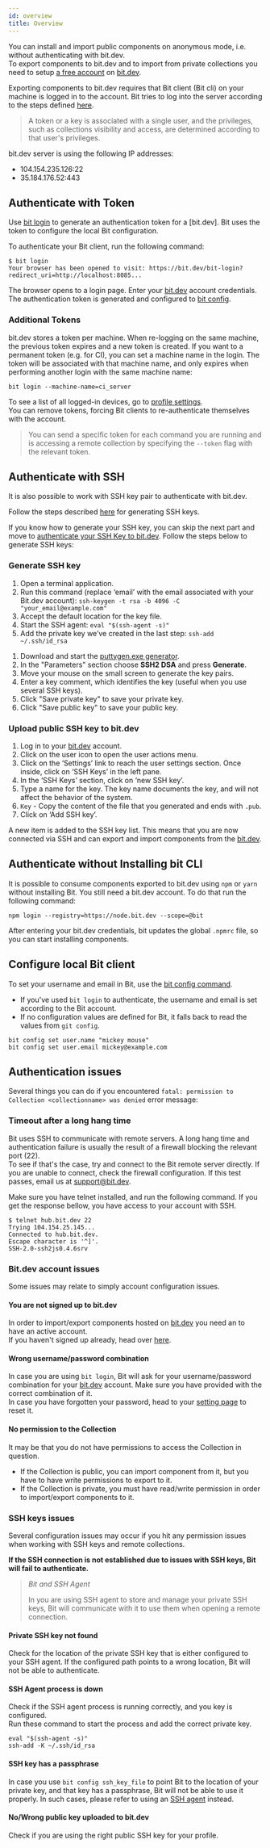 ```yaml
---
id: overview
title: Overview
---
```


You can install and import public components on anonymous mode, i.e. without authenticating with bit.dev.  
To export components to bit.dev and to import from private collections you need to setup [a free account](https://bit.dev/signup) on [bit.dev](https://bit.dev).

Exporting components to bit.dev requires that Bit client (Bit cli) on your machine is logged in to the account. Bit tries to log into the server according to the steps defined [here](/bit-server#authentication).

> A token or a key is associated with a single user, and the privileges, such as collections visibility and access, are determined according to that user's privileges.

bit.dev server is using the following IP addresses:

- 104.154.235.126:22
- 35.184.176.52:443

## Authenticate with Token

Use [bit login](/apis/cli-all#login) to generate an authentication token for a [bit.dev]. Bit uses the token to configure the local Bit configuration.

To authenticate your Bit client, run the following command:

```shell
$ bit login
Your browser has been opened to visit: https://bit.dev/bit-login?redirect_uri=http://localhost:8085...
```

The browser opens to a login page. Enter your [bit.dev](https://bit.dev) account credentials. The authentication token is generated and configured to [bit config](/apis/cli-all#config).

### Additional Tokens

bit.dev stores a token per machine. When re-logging on the same machine, the previous token expires and a new token is created. If you want to a permanent token (e.g. for CI), you can set a machine name in the login. The token will be associated with that machine name, and only expires when performing another login with the same machine name:

```shell
bit login --machine-name=ci_server
```

To see a list of all logged-in devices, go to [profile settings](https://bit.dev/settings).  
You can remove tokens, forcing Bit clients to re-authenticate themselves with the account.

> You can send a specific token for each command you are running and is accessing a remote collection by specifying the `--token` flag with the relevant token.

## Authenticate with SSH

It is also possible to work with SSH key pair to authenticate with bit.dev.

Follow the steps described [here](https://help.github.com/en/articles/generating-a-new-ssh-key-and-adding-it-to-the-ssh-agent) for generating SSH keys.

If you know how to generate your SSH key, you can skip the next part and move to [authenticate your SSH Key to bit.dev](#upload-public-ssh-key-to-bitsrcio).
Follow the steps below to generate SSH keys:

### Generate SSH key

<!--DOCUSAURUS_CODE_TABS-->
<!--MacOS / Linux-->

1. Open a terminal application.
1. Run this command (replace ‘email’ with the email associated with your Bit.dev account): `ssh-keygen -t rsa -b 4096 -C "your_email@example.com"`
1. Accept the default location for the key file.
1. Start the SSH agent: `eval "$(ssh-agent -s)"`
1. Add the private key we’ve created in the last step: `ssh-add ~/.ssh/id_rsa`

<!--Windows-->

1. Download and start the [puttygen.exe generator](https://winscp.net/eng/ui_puttygen).
1. In the "Parameters" section choose **SSH2 DSA** and press **Generate**.
1. Move your mouse on the small screen to generate the key pairs.
1. Enter a key comment, which identifies the key (useful when you use several SSH keys).
1. Click "Save private key" to save your private key.
1. Click "Save public key" to save your public key.

<!--END_DOCUSAURUS_CODE_TABS-->

### Upload public SSH key to bit.dev

1. Log in to your [bit.dev](https://bit.dev/login) account.
1. Click on the user icon to open the user actions menu.
1. Click on the ‘Settings’ link to reach the user settings section. Once inside, click on ‘SSH Keys’ in the left pane.
1. In the ‘SSH Keys’ section, click on ‘new SSH key’.
1. Type a name for the key. The key name documents the key, and will not affect the behavior of the system.
1. `Key` - Copy the content of the file that you generated and ends with `.pub`.
1. Click on ‘Add SSH key’.

A new item is added to the SSH key list. This means that you are now connected via SSH and can export and import components from the [bit.dev](https://bit.dev).

## Authenticate without Installing bit CLI

It is possible to consume components exported to bit.dev using `npm` or `yarn` without installing Bit. You still need a bit.dev account.
To do that run the following command:

```shell
npm login --registry=https://node.bit.dev --scope=@bit
```

After entering your bit.dev credentials, bit updates the global `.npmrc` file, so you can start installing components.

## Configure local Bit client

To set your username and email in Bit, use the [bit config command](/apis/cli-all#config).

- If you've used `bit login` to authenticate, the username and email is set according to the Bit account.
- If no configuration values are defined for Bit, it falls back to read the values from `git config`.

```shell
bit config set user.name "mickey mouse"
bit config set user.email mickey@example.com
```

## Authentication issues

Several things you can do if you encountered `fatal: permission to Collection <collectionname> was denied` error message:

### Timeout after a long hang time

Bit uses SSH to communicate with remote servers. A long hang time and authentication failure is usually the result of a firewall blocking the relevant port (22).  
To see if that's the case, try and connect to the Bit remote server directly. If you are unable to connect, check the firewall configuration. If this test passes, email us at [support@bit.dev](mailto:support@bit.dev).

Make sure you have telnet installed, and run the following command. If you get the response bellow, you have access to your account with SSH.

```shell
$ telnet hub.bit.dev 22
Trying 104.154.25.145...
Connected to hub.bit.dev.
Escape character is '^]'.
SSH-2.0-ssh2js0.4.6srv
```

### Bit.dev account issues

Some issues may relate to simply account configuration issues.

#### You are not signed up to bit.dev

In order to import/export components hosted on [bit.dev](https://bit.dev) you need an to have an active account.  
If you haven't signed up already, head over [here](https://bit.dev/signup).

#### Wrong username/password combination

In case you are using `bit login`, Bit will ask for your username/password combination for your [bit.dev](https://bit.dev) account. Make sure you have provided with the correct combination of it.  
In case you have forgotten your password, head to your [setting page](https://bit.dev/settings/profile) to reset it.

#### No permission to the Collection

It may be that you do not have permissions to access the Collection in question.

- If the Collection is public, you can import component from it, but you have to have write permissions to export to it.
- If the Collection is private, you must have read/write permission in order to import/export components to it.

### SSH keys issues

Several configuration issues may occur if you hit any permission issues when working with SSH keys and remote collections.

**If the SSH connection is not established due to issues with SSH keys, Bit will fail to authenticate.**

> _Bit and SSH Agent_
>
> In you are using SSH agent to store and manage your private SSH keys, Bit will communicate with it to use them when opening a remote connection.

#### Private SSH key not found

Check for the location of the private SSH key that is either configured to your SSH agent. If the configured path points to a wrong location, Bit will not be able to authenticate.

#### SSH Agent process is down

Check if the SSH agent process is running correctly, and you key is configured.  
Run these command to start the process and add the correct private key.

```shell
eval "$(ssh-agent -s)"
ssh-add -K ~/.ssh/id_rsa
```

#### SSH key has a passphrase

In case you use `bit config ssh_key_file` to point Bit to the location of your private key, and that key has a passphrase, Bit will not be able to use it properly. In such cases, please refer to using an [SSH agent](https://www.ssh.com/ssh/agent#sec-Starting-code-ssh-agent-code) instead.

#### No/Wrong public key uploaded to bit.dev

Check if you are using the right public SSH key for your profile.
